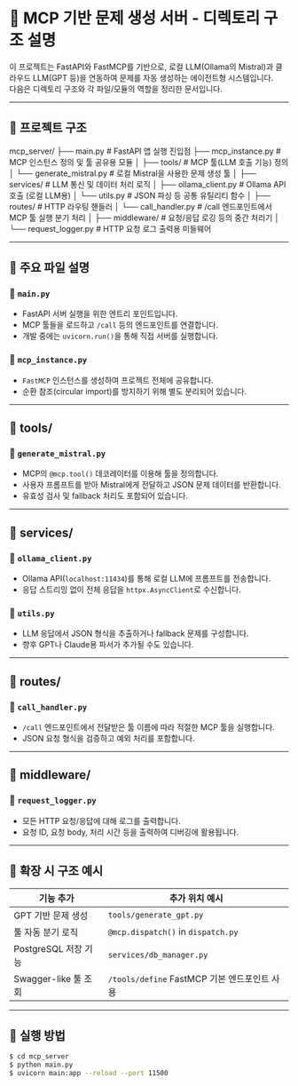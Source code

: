 # 📁 MCP 기반 문제 생성 서버 - 디렉토리 구조 설명

이 프로젝트는 FastAPI와 FastMCP를 기반으로, 로컬 LLM(Ollama의 Mistral)과 클라우드 LLM(GPT 등)을 연동하여 문제를 자동 생성하는 에이전트형 시스템입니다.  
다음은 디렉토리 구조와 각 파일/모듈의 역할을 정리한 문서입니다.

---

## 📂 프로젝트 구조

mcp_server/
├── main.py # FastAPI 앱 실행 진입점
├── mcp_instance.py # MCP 인스턴스 정의 및 툴 공유용 모듈
│
├── tools/ # MCP 툴(LLM 호출 기능) 정의
│ └── generate_mistral.py # 로컬 Mistral을 사용한 문제 생성 툴
│
├── services/ # LLM 통신 및 데이터 처리 로직
│ ├── ollama_client.py # Ollama API 호출 (로컬 LLM용)
│ └── utils.py # JSON 파싱 등 공통 유틸리티 함수
│
├── routes/ # HTTP 라우팅 핸들러
│ └── call_handler.py # /call 엔드포인트에서 MCP 툴 실행 분기 처리
│
├── middleware/ # 요청/응답 로깅 등의 중간 처리기
│ └── request_logger.py # HTTP 요청 로그 출력용 미들웨어


---

## 📄 주요 파일 설명

### 🔹 `main.py`
- FastAPI 서버 실행을 위한 엔트리 포인트입니다.
- MCP 툴들을 로드하고 `/call` 등의 엔드포인트를 연결합니다.
- 개발 중에는 `uvicorn.run()`을 통해 직접 서버를 실행합니다.

### 🔹 `mcp_instance.py`
- `FastMCP` 인스턴스를 생성하여 프로젝트 전체에 공유합니다.
- 순환 참조(circular import)를 방지하기 위해 별도 분리되어 있습니다.

---

## 📁 tools/

### 🔸 `generate_mistral.py`
- MCP의 `@mcp.tool()` 데코레이터를 이용해 툴을 정의합니다.
- 사용자 프롬프트를 받아 Mistral에게 전달하고 JSON 문제 데이터를 반환합니다.
- 유효성 검사 및 fallback 처리도 포함되어 있습니다.

---

## 📁 services/

### 🔸 `ollama_client.py`
- Ollama API(`localhost:11434`)를 통해 로컬 LLM에 프롬프트를 전송합니다.
- 응답 스트리밍 없이 전체 응답을 `httpx.AsyncClient`로 수신합니다.

### 🔸 `utils.py`
- LLM 응답에서 JSON 형식을 추출하거나 fallback 문제를 구성합니다.
- 향후 GPT나 Claude용 파서가 추가될 수도 있습니다.

---

## 📁 routes/

### 🔸 `call_handler.py`
- `/call` 엔드포인트에서 전달받은 툴 이름에 따라 적절한 MCP 툴을 실행합니다.
- JSON 요청 형식을 검증하고 예외 처리를 포함합니다.

---

## 📁 middleware/

### 🔸 `request_logger.py`
- 모든 HTTP 요청/응답에 대해 로그를 출력합니다.
- 요청 ID, 요청 body, 처리 시간 등을 출력하여 디버깅에 활용됩니다.

---

## 🧠 확장 시 구조 예시

| 기능 추가          | 추가 위치 예시                         |
|-------------------|----------------------------------------|
| GPT 기반 문제 생성 | `tools/generate_gpt.py`                |
| 툴 자동 분기 로직   | `@mcp.dispatch()` in `dispatch.py`     |
| PostgreSQL 저장 기능| `services/db_manager.py`              |
| Swagger-like 툴 조회 | `/tools/define` FastMCP 기본 엔드포인트 사용 |

---

## 📌 실행 방법

```bash
$ cd mcp_server
$ python main.py
$ uvicorn main:app --reload --port 11500
